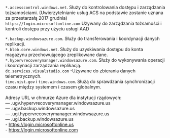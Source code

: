``*.accesscontrol.windows.net``. Służy do kontrolowania dostępu i zarządzania tożsamościami. (Uwierzytelnianie usług ACS na podstawie zostanie uznana za przestarzałą 2017 grudnia) <br/>
``https://login.microsoftonline.com`` Używany do zarządzania tożsamości i kontroli dostępu przy użyciu usługi AAD

``*.backup.windowsazure.com``. Służy do transferowania i koordynacji danych replikacji. <br/> ``*.blob.core.windows.net``. Służy do uzyskiwania dostępu do konta magazynu przechowującego zreplikowane dane.<br/> ``*.hypervrecoverymanager.windowsazure.com``. Służy do wykonywania operacji i koordynacji zarządzania replikacją.<br/>
``dc.services.visualstudio.com`` -Używane do zbierania danych telemetrycznych. <br>
``time.nist.gov`` i ``time.windows.com``. Służą do sprawdzania synchronizacji czasu między systemem i czasem globalnym.
<br/><br/>
Adresy URL w chmurze Azure dla instytucji rządowych:<br/>— .ugv.hypervrecoverymanager.windowsazure.us<br/>— .ugv.backup.windowsazure.us<br/>— .ugi.hypervrecoverymanager.windowsazure.us<br/>— .ugi.backup.windowsazure.us<br/>-
https://login.microsoftonline.us<br/>-
https://login.microsoftonline.com<br/>

